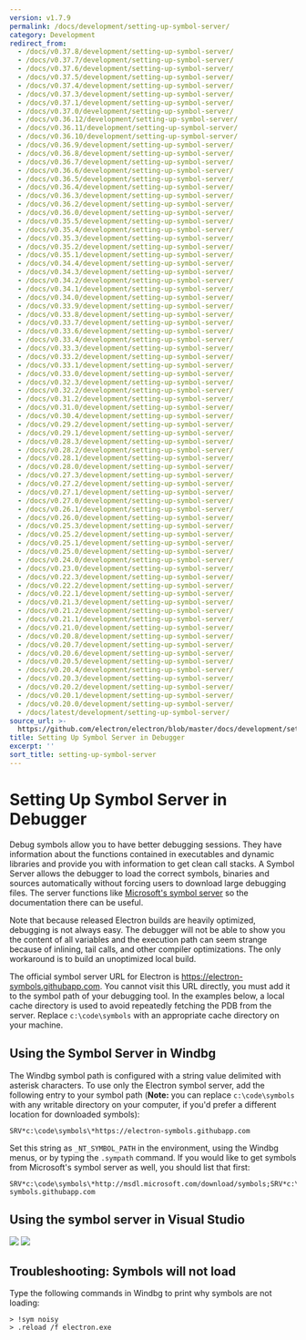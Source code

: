 ```yaml
---
version: v1.7.9
permalink: /docs/development/setting-up-symbol-server/
category: Development
redirect_from:
  - /docs/v0.37.8/development/setting-up-symbol-server/
  - /docs/v0.37.7/development/setting-up-symbol-server/
  - /docs/v0.37.6/development/setting-up-symbol-server/
  - /docs/v0.37.5/development/setting-up-symbol-server/
  - /docs/v0.37.4/development/setting-up-symbol-server/
  - /docs/v0.37.3/development/setting-up-symbol-server/
  - /docs/v0.37.1/development/setting-up-symbol-server/
  - /docs/v0.37.0/development/setting-up-symbol-server/
  - /docs/v0.36.12/development/setting-up-symbol-server/
  - /docs/v0.36.11/development/setting-up-symbol-server/
  - /docs/v0.36.10/development/setting-up-symbol-server/
  - /docs/v0.36.9/development/setting-up-symbol-server/
  - /docs/v0.36.8/development/setting-up-symbol-server/
  - /docs/v0.36.7/development/setting-up-symbol-server/
  - /docs/v0.36.6/development/setting-up-symbol-server/
  - /docs/v0.36.5/development/setting-up-symbol-server/
  - /docs/v0.36.4/development/setting-up-symbol-server/
  - /docs/v0.36.3/development/setting-up-symbol-server/
  - /docs/v0.36.2/development/setting-up-symbol-server/
  - /docs/v0.36.0/development/setting-up-symbol-server/
  - /docs/v0.35.5/development/setting-up-symbol-server/
  - /docs/v0.35.4/development/setting-up-symbol-server/
  - /docs/v0.35.3/development/setting-up-symbol-server/
  - /docs/v0.35.2/development/setting-up-symbol-server/
  - /docs/v0.35.1/development/setting-up-symbol-server/
  - /docs/v0.34.4/development/setting-up-symbol-server/
  - /docs/v0.34.3/development/setting-up-symbol-server/
  - /docs/v0.34.2/development/setting-up-symbol-server/
  - /docs/v0.34.1/development/setting-up-symbol-server/
  - /docs/v0.34.0/development/setting-up-symbol-server/
  - /docs/v0.33.9/development/setting-up-symbol-server/
  - /docs/v0.33.8/development/setting-up-symbol-server/
  - /docs/v0.33.7/development/setting-up-symbol-server/
  - /docs/v0.33.6/development/setting-up-symbol-server/
  - /docs/v0.33.4/development/setting-up-symbol-server/
  - /docs/v0.33.3/development/setting-up-symbol-server/
  - /docs/v0.33.2/development/setting-up-symbol-server/
  - /docs/v0.33.1/development/setting-up-symbol-server/
  - /docs/v0.33.0/development/setting-up-symbol-server/
  - /docs/v0.32.3/development/setting-up-symbol-server/
  - /docs/v0.32.2/development/setting-up-symbol-server/
  - /docs/v0.31.2/development/setting-up-symbol-server/
  - /docs/v0.31.0/development/setting-up-symbol-server/
  - /docs/v0.30.4/development/setting-up-symbol-server/
  - /docs/v0.29.2/development/setting-up-symbol-server/
  - /docs/v0.29.1/development/setting-up-symbol-server/
  - /docs/v0.28.3/development/setting-up-symbol-server/
  - /docs/v0.28.2/development/setting-up-symbol-server/
  - /docs/v0.28.1/development/setting-up-symbol-server/
  - /docs/v0.28.0/development/setting-up-symbol-server/
  - /docs/v0.27.3/development/setting-up-symbol-server/
  - /docs/v0.27.2/development/setting-up-symbol-server/
  - /docs/v0.27.1/development/setting-up-symbol-server/
  - /docs/v0.27.0/development/setting-up-symbol-server/
  - /docs/v0.26.1/development/setting-up-symbol-server/
  - /docs/v0.26.0/development/setting-up-symbol-server/
  - /docs/v0.25.3/development/setting-up-symbol-server/
  - /docs/v0.25.2/development/setting-up-symbol-server/
  - /docs/v0.25.1/development/setting-up-symbol-server/
  - /docs/v0.25.0/development/setting-up-symbol-server/
  - /docs/v0.24.0/development/setting-up-symbol-server/
  - /docs/v0.23.0/development/setting-up-symbol-server/
  - /docs/v0.22.3/development/setting-up-symbol-server/
  - /docs/v0.22.2/development/setting-up-symbol-server/
  - /docs/v0.22.1/development/setting-up-symbol-server/
  - /docs/v0.21.3/development/setting-up-symbol-server/
  - /docs/v0.21.2/development/setting-up-symbol-server/
  - /docs/v0.21.1/development/setting-up-symbol-server/
  - /docs/v0.21.0/development/setting-up-symbol-server/
  - /docs/v0.20.8/development/setting-up-symbol-server/
  - /docs/v0.20.7/development/setting-up-symbol-server/
  - /docs/v0.20.6/development/setting-up-symbol-server/
  - /docs/v0.20.5/development/setting-up-symbol-server/
  - /docs/v0.20.4/development/setting-up-symbol-server/
  - /docs/v0.20.3/development/setting-up-symbol-server/
  - /docs/v0.20.2/development/setting-up-symbol-server/
  - /docs/v0.20.1/development/setting-up-symbol-server/
  - /docs/v0.20.0/development/setting-up-symbol-server/
  - /docs/latest/development/setting-up-symbol-server/
source_url: >-
  https://github.com/electron/electron/blob/master/docs/development/setting-up-symbol-server.md
title: Setting Up Symbol Server in Debugger
excerpt: ''
sort_title: setting-up-symbol-server
---
```




<!--


                                      ::::
                                    :o+//+o:
                                    +o    oo-
                                    :o+//oo/+o/
                                      -::-   -oo:
                                               /s/
                      -::::::::-                :s/  :::--
                  :+oo+////////+:        -:/+oo/ :s:-///++oo+:
                /o+:                -/+oo+/:-     +o-      -:+o:
               /s:              -:+o+/:           -o+         :s/
              -s/            -/oo/:                /s-         +s-
              -s/         -/oo/-                   -s/         /s-
               oo       :+o/-                       oo         oo
               -s/    :oo/                          /s-       /s-
                :s/ :oo:              -::-          /s-      /s:
                  -+o/               /ssss/         :s:    -+o-
                 :o+--               /ssss/         :s:   :o+-
                :s/  +o:              -::-          /s-   --
               -s/    :+o/-                         /s-
               oo       -+o+-                       oo
              -s/         -/oo/-                   -s/
             -+soo+:         -/oo/:                /s-      /oooo+-
             o+   :s:           -:+o+/:-          -o+      /s:  -oo
             oo:--/s:       ::      -:+oo+/:-     -/-      /s/--:o+
              :+++/-        :s:          -:/+ooo++//////++oo//+o+:
                             /s:                --::::::--
                              /s/              /s-
                               :oo:          :oo:
                                 /oo/-    -/oo/
                                   -/+oooo+/-





                   _______  _______  _______  _______  __
                  |       ||       ||       ||       ||  |
                  |  _____||_     _||   _   ||    _  ||  |
                  | |_____   |   |  |  | |  ||   |_| ||  |
                  |_____  |  |   |  |  |_|  ||    ___||__|
                   _____| |  |   |  |       ||   |     __
                  |_______|  |___|  |_______||___|    |__|


    This file is generated automatically, so it should not be edited.

    To make changes, head over to the electron/electron repository:

    https://github.com/electron/electron/blob/master/docs/development/setting-up-symbol-server.md

    Thanks!

-->
# Setting Up Symbol Server in Debugger

Debug symbols allow you to have better debugging sessions. They have information about the functions contained in executables and dynamic libraries and provide you with information to get clean call stacks. A Symbol Server allows the debugger to load the correct symbols, binaries and sources automatically without forcing users to download large debugging files. The server functions like [Microsoft's symbol server](http://support.microsoft.com/kb/311503) so the documentation there can be useful.

Note that because released Electron builds are heavily optimized, debugging is not always easy. The debugger will not be able to show you the content of all variables and the execution path can seem strange because of inlining, tail calls, and other compiler optimizations. The only workaround is to build an unoptimized local build.

The official symbol server URL for Electron is https://electron-symbols.githubapp.com. You cannot visit this URL directly, you must add it to the symbol path of your debugging tool. In the examples below, a local cache directory is used to avoid repeatedly fetching the PDB from the server. Replace `c:\code\symbols` with an appropriate cache directory on your machine.

## Using the Symbol Server in Windbg

The Windbg symbol path is configured with a string value delimited with asterisk characters. To use only the Electron symbol server, add the following entry to your symbol path (**Note:** you can replace `c:\code\symbols` with any writable directory on your computer, if you'd prefer a different location for downloaded symbols):

```
SRV*c:\code\symbols\*https://electron-symbols.githubapp.com

```

Set this string as `_NT_SYMBOL_PATH` in the environment, using the Windbg menus, or by typing the `.sympath` command. If you would like to get symbols from Microsoft's symbol server as well, you should list that first:

```
SRV*c:\code\symbols\*http://msdl.microsoft.com/download/symbols;SRV*c:\code\symbols\*https://electron-symbols.githubapp.com

```

## Using the symbol server in Visual Studio

<img src='https://mdn.mozillademos.org/files/733/symbol-server-vc8express-menu.jpg'> <img src='https://mdn.mozillademos.org/files/2497/2005_options.gif'>

## Troubleshooting: Symbols will not load

Type the following commands in Windbg to print why symbols are not loading:

```
> !sym noisy
> .reload /f electron.exe

```
